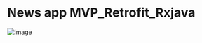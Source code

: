 # News app MVP_Retrofit_Rxjava

![image](https://github.com/acewin888/news_app/blob/master/app/src/main/res/raw/screenshoot1.png)


